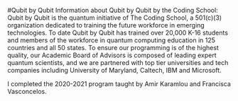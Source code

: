 #Qubit by Qubit
Information about Qubit by Qubit by the Coding School: Qubit by Qubit is the quantum initiative of The Coding School, a 501(c)(3) organization dedicated to training the future workforce in emerging technologies. To date Qubit by Qubit has trained over 20,000 K-16 students and members of the workforce in quantum computing education in 125 countries and all 50 states. To ensure our programming is of the highest quality, our Academic Board of Advisors is composed of leading expert quantum scientists, and we are partnered with top tier universities and tech companies including University of Maryland, Caltech, IBM and Microsoft.

I completed the 2020-2021 program taught by Amir Karamlou and Francisca Vasconcelos.

